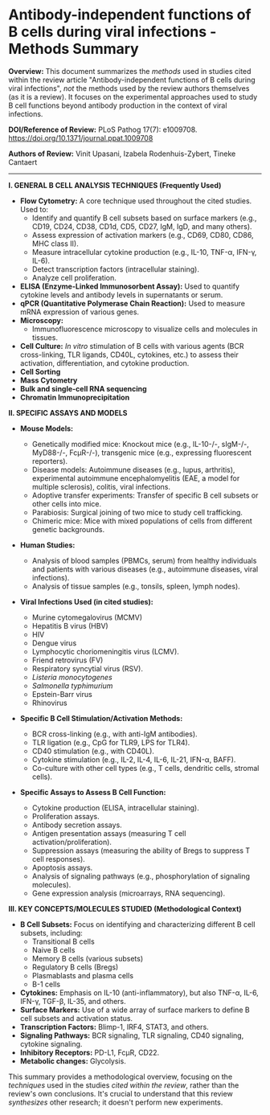 # Antibody-independent functions of B cells during viral infections - Methods Summary

**Overview:** This document summarizes the *methods* used in studies cited within the review article "Antibody-independent functions of B cells during viral infections", *not* the methods used by the review authors themselves (as it is a review). It focuses on the experimental approaches used to study B cell functions beyond antibody production in the context of viral infections.

**DOI/Reference of Review:** PLoS Pathog 17(7): e1009708. https://doi.org/10.1371/journal.ppat.1009708

**Authors of Review:** Vinit Upasani, Izabela Rodenhuis-Zybert, Tineke Cantaert

---

**I. GENERAL B CELL ANALYSIS TECHNIQUES (Frequently Used)**

*   **Flow Cytometry:**  A core technique used throughout the cited studies. Used to:
    *   Identify and quantify B cell subsets based on surface markers (e.g., CD19, CD24, CD38, CD1d, CD5, CD27, IgM, IgD, and many others).
    *   Assess expression of activation markers (e.g., CD69, CD80, CD86, MHC class II).
    *   Measure intracellular cytokine production (e.g., IL-10, TNF-α, IFN-γ, IL-6).
    *   Detect transcription factors (intracellular staining).
    *   Analyze cell proliferation.
*   **ELISA (Enzyme-Linked Immunosorbent Assay):** Used to quantify cytokine levels and antibody levels in supernatants or serum.
*   **qPCR (Quantitative Polymerase Chain Reaction):** Used to measure mRNA expression of various genes.
*   **Microscopy:**
    *   Immunofluorescence microscopy to visualize cells and molecules in tissues.
*   **Cell Culture:**  *In vitro* stimulation of B cells with various agents (BCR cross-linking, TLR ligands, CD40L, cytokines, etc.) to assess their activation, differentiation, and cytokine production.
* **Cell Sorting**
* **Mass Cytometry**
*  **Bulk and single-cell RNA sequencing**
* **Chromatin Immunoprecipitation**

**II. SPECIFIC ASSAYS AND MODELS**

*   **Mouse Models:**
    *   Genetically modified mice: Knockout mice (e.g., IL-10-/-, sIgM-/-, MyD88-/-, FcμR-/-), transgenic mice (e.g., expressing fluorescent reporters).
    *   Disease models:  Autoimmune diseases (e.g., lupus, arthritis), experimental autoimmune encephalomyelitis (EAE, a model for multiple sclerosis), colitis, viral infections.
    *   Adoptive transfer experiments: Transfer of specific B cell subsets or other cells into mice.
    *   Parabiosis: Surgical joining of two mice to study cell trafficking.
    *   Chimeric mice:  Mice with mixed populations of cells from different genetic backgrounds.
*   **Human Studies:**
    *   Analysis of blood samples (PBMCs, serum) from healthy individuals and patients with various diseases (e.g., autoimmune diseases, viral infections).
    *   Analysis of tissue samples (e.g., tonsils, spleen, lymph nodes).
* **Viral Infections Used (in cited studies):**
    *   Murine cytomegalovirus (MCMV)
    *   Hepatitis B virus (HBV)
    *   HIV
    *   Dengue virus
    *   Lymphocytic choriomeningitis virus (LCMV).
    *   Friend retrovirus (FV)
    *   Respiratory syncytial virus (RSV).
    *   *Listeria monocytogenes*
    *   *Salmonella typhimurium*
    *   Epstein-Barr virus
    *   Rhinovirus

*   **Specific B Cell Stimulation/Activation Methods:**
    *   BCR cross-linking (e.g., with anti-IgM antibodies).
    *   TLR ligation (e.g., CpG for TLR9, LPS for TLR4).
    *   CD40 stimulation (e.g., with CD40L).
    *   Cytokine stimulation (e.g., IL-2, IL-4, IL-6, IL-21, IFN-α, BAFF).
    *   Co-culture with other cell types (e.g., T cells, dendritic cells, stromal cells).

*   **Specific Assays to Assess B Cell Function:**
    *   Cytokine production (ELISA, intracellular staining).
    *   Proliferation assays.
    *   Antibody secretion assays.
    *   Antigen presentation assays (measuring T cell activation/proliferation).
    *   Suppression assays (measuring the ability of Bregs to suppress T cell responses).
    *   Apoptosis assays.
    *   Analysis of signaling pathways (e.g., phosphorylation of signaling molecules).
    *   Gene expression analysis (microarrays, RNA sequencing).

**III. KEY CONCEPTS/MOLECULES STUDIED (Methodological Context)**

*   **B Cell Subsets:**  Focus on identifying and characterizing different B cell subsets, including:
    *   Transitional B cells
    *   Naive B cells
    *   Memory B cells (various subsets)
    *   Regulatory B cells (Bregs)
    *   Plasmablasts and plasma cells
    *   B-1 cells
*   **Cytokines:**  Emphasis on IL-10 (anti-inflammatory), but also TNF-α, IL-6, IFN-γ, TGF-β, IL-35, and others.
*   **Surface Markers:**  Use of a wide array of surface markers to define B cell subsets and activation status.
*   **Transcription Factors:**  Blimp-1, IRF4, STAT3, and others.
*   **Signaling Pathways:**  BCR signaling, TLR signaling, CD40 signaling, cytokine signaling.
*   **Inhibitory Receptors:**  PD-L1, FcμR, CD22.
*  **Metabolic changes:** Glycolysis.

This summary provides a methodological overview, focusing on the *techniques* used in the studies *cited within the review*, rather than the review's own conclusions. It's crucial to understand that this review *synthesizes* other research; it doesn't perform new experiments.